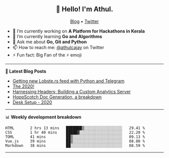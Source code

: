 <h2 align="center">👋 Hello! I'm Athul.</h2>
<p align="center">
  <a href="https://blog.athulcyriac.xyz">Blog</a> •
  <a href="https://twitter.com/athulcajay">Twitter</a>
</p>


- 🔭 I’m currently working on **A Platform for Hackathons in Kerala**
- 🌱 I’m currently learning **Go and Algorithms**
- 💬 Ask me about **Go, Git and Python**
- 📫 How to reach me: [@athulcajay](https://twitter.com/athulcajay) on Twitter
- ⚡ Fun fact: Big Fan of the :zap: emoji

-------

**📝 Latest Blog Posts**

<!-- BLOG-POST-LIST:START -->
- [Getting new Lobste.rs feed with Python and Telegram](https://blog.athulcyriac.xyz/blog/lobsters_feed/)
- [The 2020!](https://blog.athulcyriac.xyz/blog/2020/)
- [Harnessing Headers; Building a Custom Analytics Server](https://blog.athulcyriac.xyz/blog/analytics_from_scratch/)
- [HoppScotch Doc Generation, a breakdown](https://blog.athulcyriac.xyz/blog/hopp-gen/)
- [Desk Setup - 2020](https://blog.athulcyriac.xyz/blog/desk-2020/)
<!-- BLOG-POST-LIST:END -->

-------

📊 **Weekly development breakdown**
<!--START_SECTION:waka-->
```text
HTML       2 hrs 13 mins   ███████▒░░░░░░░░░░░░░░░░░   29.41 % 
CSS        1 hr 40 mins    █████▓░░░░░░░░░░░░░░░░░░░   22.20 % 
TOML       41 mins         ██▒░░░░░░░░░░░░░░░░░░░░░░   09.13 % 
Vue.js     39 mins         ██▒░░░░░░░░░░░░░░░░░░░░░░   08.80 % 
Markdown   38 mins         ██░░░░░░░░░░░░░░░░░░░░░░░   08.59 % 
```
<!--END_SECTION:waka-->

-------

